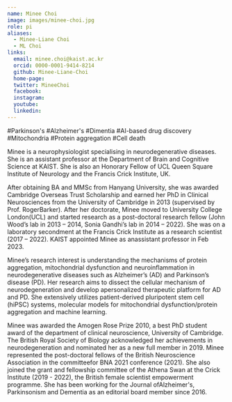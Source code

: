 ```yaml
---
name: Minee Choi
image: images/minee-choi.jpg
role: pi
aliases:
  - Minee-Liane Choi
  - ML Choi
links:  
  email: minee.choi@kaist.ac.kr
  orcid: 0000-0001-9414-8214
  github: Minee-Liane-Choi
  home-page:  
  twitter: MineeChoi
  facebook:
  instagram:
  youtube:
  linkedin: 
---
```


#Parkinson's
#Alzheimer's
#Dimentia
#AI-based drug discovery
#Mitochondria
#Protein aggregation
#Cell death

Minee is a neurophysiologist specialising in neurodegenerative diseases. She is an assistant professor at the Department of Brain and Cognitive Science at KAIST. She is also an Honorary Fellow of UCL Queen Square Institute of Neurology and the Francis Crick Institute, UK. <br>

After obtaining BA and MMSc from Hanyang University, she was awarded Cambridge Overseas Trust Scholarship and earned her PhD in Clinical Neurosciences from the University of Cambridge in 2013 (supervised by Prof. RogerBarker). After her doctorate, Minee moved to University College London(UCL) and started research as a post-doctoral research fellow (John Wood’s lab in 2013 – 2014, Sonia Gandhi’s lab in 2014 – 2022). She was on a laboratory secondment at the Francis Crick Institute as a research scientist (2017 – 2022). KAIST appointed Minee as anassistant professor in Feb 2023.

Minee’s research interest is understanding the mechanisms of protein aggregation, mitochondrial dysfunction and neuroinflammation in neurodegenerative diseases such as Alzheimer’s (AD) and Parkinson’s disease (PD). Her research aims to dissect the cellular mechanism of neurodegeneration and develop apersonalized therapeutic platform for AD and PD. She extensively utilizes patient-derived pluripotent stem cell (hiPSC) systems, molecular models for mitochondrial dysfunction/protein aggregation and machine learning.

Minee was awarded the Amogen Rose Prize 2010, a best PhD student award of the department of clinical neuroscience, University of Cambridge. The British Royal Society of Biology acknowledged her achievements in neurodegeneration and nominated her as a new full member in 2019. Minee represented the post-doctoral fellows of the British Neuroscience Association in the committeefor BNA 2021 conference (2021). She also joined the grant and fellowship committee of the Athena Swan at the Crick Institute (2019 - 2022), the British female scientist empowerment programme. She has been working for the Journal ofAlzheimer's, Parkinsonism and Dementia as an editorial board member since 2016.
